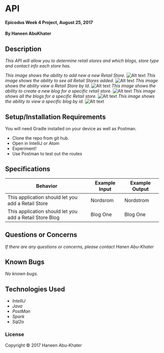 # API

#### Epicodus Week 4 Project, August 25, 2017

#### By Haneen AbuKhater

## Description

_This API will allow you to determine retail stores and which blogs, store type and contact info each store has._

_This image shows the ability to add new a new Retail Store._
![Alt text](images/screenshot1.png)
_This image shows the ability to see all Retail Stores added._
![Alt text](images/screenshot2.png)
_This image shows the ability view a Retail Store by Id._
![Alt text](images/screenshot3.png)
_This image shows the ability to create a new blog for a specific retail store._
![Alt text](images/screenshot4.png)
_This image shows all the blogs for a specific Retail store._
![Alt text](images/screenshot5.png)
_This image shows the ability to view a specific blog by id._
![Alt text](images/screenshot6.png)

## Setup/Installation Requirements
You will need Gradle installed on your device as well as Postman.

* Clone the repo from git hub.
* Open in IntelliJ or Atom
* Experiment!
* Use Postman to test out the routes

## Specifications

| Behavior      | Example Input      | Example Output       |
| ------------- | ------------- | ------------- |
|This application should let you add a Retail Store| Nordsrom | Nordstrom
|This application should let you add a Retail Store Blog | Blog One | Blog One |

## Questions or Concerns ##
_If there are any questions or concerns, please contact Hanen Abu-Khater_

## Known Bugs
_No known bugs._
## Technologies Used

* _IntelliJ_
* _Java_
* _PostMan_
* _Spark_
* _Sql2o_


### License

Copyright &copy; 2017 Haneen Abu-Khater